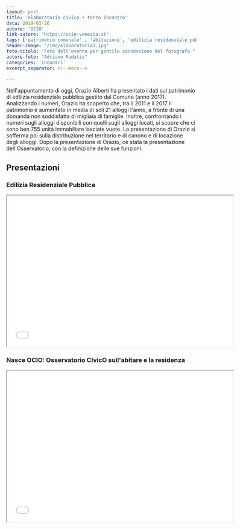 ```yaml
---
layout: post
title: 'elaboratorio civico • terzo incontro'
data: 2019-03-26
autore: 'OCIO'
link-autore: 'https://ocio-venezia.it'
tags: ['patrimonio comunale' , 'abitazioni', 'edilizia residenziale pubblica']
header-image: "/img/elaboratorio3.jpg"
foto-titolo: "Foto dell'evento per gentile concessione del fotografo "
autore-foto: "Adriano Rudatis"
categories: 'incontri'
excerpt_separator: <!--more-->

---
```

Nell'appuntamento di oggi, Orazio Alberti ha presentato i dati sul patrimonio di edilizia residenziale pubblica gestito dal Comune (anno 2017). Analizzando i numeri, Orazio ha scoperto che, tra il 2011 e il 2017 il patrimonio è aumentato in media di soli 21 alloggi l'anno, a fronte di una domanda non soddisfatta di migliaia di famiglie. Inoltre, confrontando i numeri sugli alloggi disponibili con quelli sugli alloggi locati, si scopre che ci sono ben 755 unità immobiliare lasciate vuote. La presentazione di Orazio si sofferma poi sulla distribuzione nel territorio e di canono e di locazione degli alloggi. Dopo la presentazione di Orazio, cè stata la presentazione dell'Osservatorio, con la definizione delle sue funzioni.<!--more-->


## Presentazioni

### Edilizia Residenziale Pubblica

<iframe src="/files/2019-03-26_slides-patrimonio-comunale-abitazioni.pdf" width="600" height="400"></iframe>


### Nasce OCIO: Osservatorio CIvicO sull'abitare e la residenza

<iframe src="/files/2019-03-26_slides-nasce-ocio.pdf" width="600" height="400"></iframe>
